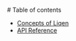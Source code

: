 # Table of contents

* [Concepts of Liqen](/docs/concepts/README.md)
* [API Reference](/docs/api/README.md)
